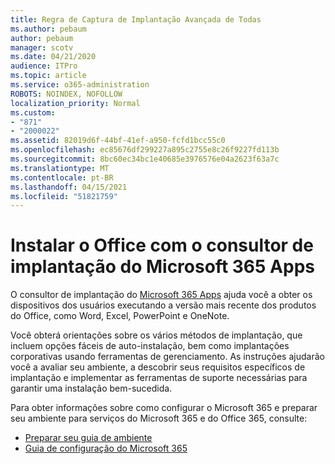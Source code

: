 ```yaml
---
title: Regra de Captura de Implantação Avançada de Todas
ms.author: pebaum
author: pebaum
manager: scotv
ms.date: 04/21/2020
audience: ITPro
ms.topic: article
ms.service: o365-administration
ROBOTS: NOINDEX, NOFOLLOW
localization_priority: Normal
ms.custom:
- "871"
- "2000022"
ms.assetid: 82019d6f-44bf-41ef-a950-fcfd1bcc55c0
ms.openlocfilehash: ec85676df299227a895c2755e8c26f9227fd113b
ms.sourcegitcommit: 8bc60ec34bc1e40685e3976576e04a2623f63a7c
ms.translationtype: MT
ms.contentlocale: pt-BR
ms.lasthandoff: 04/15/2021
ms.locfileid: "51821759"
---
```

# <a name="install-office-with-the-microsoft-365-apps-deployment-advisor"></a>Instalar o Office com o consultor de implantação do Microsoft 365 Apps

O consultor de implantação do [Microsoft 365 Apps](https://go.microsoft.com/fwlink/?linkid=2145748) ajuda você a obter os dispositivos dos usuários executando a versão mais recente dos produtos do Office, como Word, Excel, PowerPoint e OneNote.
  
Você obterá orientações sobre os vários métodos de implantação, que incluem opções fáceis de auto-instalação, bem como implantações corporativas usando ferramentas de gerenciamento. As instruções ajudarão você a avaliar seu ambiente, a descobrir seus requisitos específicos de implantação e implementar as ferramentas de suporte necessárias para garantir uma instalação bem-sucedida.
  
Para obter informações sobre como configurar o Microsoft 365 e preparar seu ambiente para serviços do Microsoft 365 e do Office 365, consulte:

- [Preparar seu guia de ambiente](https://go.microsoft.com/fwlink/?linkid=2005213)
- [Guia de configuração do Microsoft 365](https://go.microsoft.com/fwlink/?linkid=2072646)
